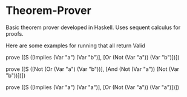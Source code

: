 # Theorem-Prover
Basic theorem prover developed in Haskell. Uses sequent calculus for proofs.

Here are some examples for running that all return Valid

prove ([S ([Implies (Var "a") (Var "b")], [Or (Not (Var "a")) (Var "b")])])

prove ([S ([Not (Or (Var "a") (Var "b"))], [And (Not (Var "a")) (Not (Var "b"))])])

prove ([S ([Implies (Var "a") (Var "a")], [Or (Not (Var "a")) (Var "a")])])
